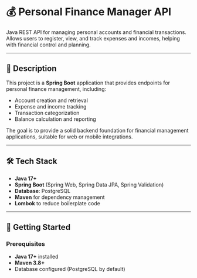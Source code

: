 # 💰 Personal Finance Manager API

Java REST API for managing personal accounts and financial transactions.  
Allows users to register, view, and track expenses and incomes, helping with financial control and planning.

---

## 📖 Description
This project is a **Spring Boot** application that provides endpoints for personal finance management, including:
- Account creation and retrieval
- Expense and income tracking
- Transaction categorization
- Balance calculation and reporting

The goal is to provide a solid backend foundation for financial management applications, suitable for web or mobile integrations.

---

## 🛠️ Tech Stack
- **Java 17+**
- **Spring Boot** (Spring Web, Spring Data JPA, Spring Validation)
- **Database**: PostgreSQL
- **Maven** for dependency management
- **Lombok** to reduce boilerplate code

---

## 🚀 Getting Started

### Prerequisites
- **Java 17+** installed
- **Maven 3.8+**
- Database configured (PostgreSQL by default)
